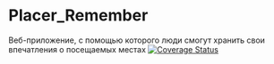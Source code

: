 # Placer_Remember
Веб-приложение, с помощью которого люди смогут хранить свои впечатления о посещаемых местах
<a href='https://coveralls.io/github/N1kZ66/Places_Remember?branch=main'><img src='https://coveralls.io/repos/github/N1kZ66/Places_Remember/badge.svg?branch=main' alt='Coverage Status' /></a>
